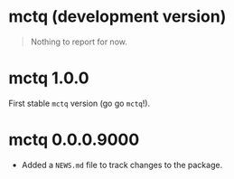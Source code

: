 # mctq (development version)

> Nothing to report for now.

# mctq 1.0.0

First stable `mctq` version (go go `mctq`!).

# mctq 0.0.0.9000

* Added a `NEWS.md` file to track changes to the package.
